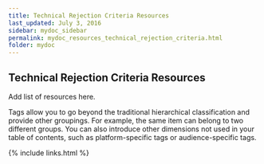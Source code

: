 ```yaml
---
title: Technical Rejection Criteria Resources
last_updated: July 3, 2016
sidebar: mydoc_sidebar
permalink: mydoc_resources_technical_rejection_criteria.html
folder: mydoc
---
```


## Technical Rejection Criteria Resources

Add list of resources here.

Tags allow you to go beyond the traditional hierarchical classification and provide other groupings. For example, the same item can belong to two different groups. You can also introduce other dimensions not used in your table of contents, such as platform-specific tags or audience-specific tags.

{% include links.html %}
